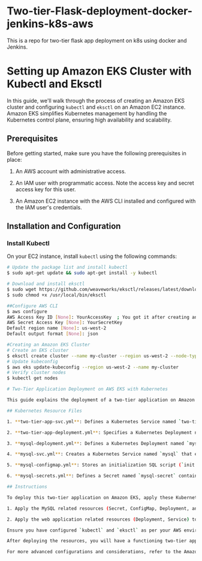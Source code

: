 # Two-tier-Flask-deployment-docker-jenkins-k8s-aws
This is a repo for two-tier flask app deployment on k8s using docker and Jenkins.

# Setting up Amazon EKS Cluster with Kubectl and Eksctl

In this guide, we'll walk through the process of creating an Amazon EKS cluster and configuring `kubectl` and `eksctl` on an Amazon EC2 instance. Amazon EKS simplifies Kubernetes management by handling the Kubernetes control plane, ensuring high availability and scalability.

## Prerequisites

Before getting started, make sure you have the following prerequisites in place:

1. An AWS account with administrative access.

2. An IAM user with programmatic access. Note the access key and secret access key for this user.

3. An Amazon EC2 instance with the AWS CLI installed and configured with the IAM user's credentials.

## Installation and Configuration

### Install Kubectl

On your EC2 instance, install `kubectl` using the following commands:

```bash
# Update the package list and install kubectl
$ sudo apt-get update && sudo apt-get install -y kubectl

# Download and install eksctl
$ sudo wget https://github.com/weaveworks/eksctl/releases/latest/download/eksctl_Linux_amd64 -O /usr/local/bin/eksctl
$ sudo chmod +x /usr/local/bin/eksctl

##Configure AWS CLI
$ aws configure
AWS Access Key ID [None]: YourAccessKey  ; You got it after creating an IAM user.
AWS Secret Access Key [None]: YourSecretKey
Default region name [None]: us-west-2
Default output format [None]: json

#Creating an Amazon EKS Cluster
# Create an EKS cluster
$ eksctl create cluster --name my-cluster --region us-west-2 --node-type t2.micro --nodes-min 2 --nodes-max 2
# Update kubeconfig
$ aws eks update-kubeconfig --region us-west-2 --name my-cluster
# Verify cluster nodes
$ kubectl get nodes

# Two-Tier Application Deployment on AWS EKS with Kubernetes

This guide explains the deployment of a two-tier application on Amazon EKS (Elastic Kubernetes Service) using Kubernetes. The two tiers consist of a Flask-based web application and a MySQL database. The deployment is divided into multiple Kubernetes resource files.

## Kubernetes Resource Files

1. **two-tier-app-svc.yml**: Defines a Kubernetes Service named `two-tier-app-service`. It exposes the web application to external traffic using a LoadBalancer service on port 80, forwarding requests to pods labeled with `app: two-tier-app`.

2. **two-tier-app-deployment.yml**: Specifies a Kubernetes Deployment named `two-tier-app`. It deploys the Flask-based web application with two replicas. The application connects to a MySQL database using environment variables for configuration.

3. **mysql-deployment.yml**: Defines a Kubernetes Deployment named `mysql`. It deploys a MySQL database with a single replica, based on the official `mysql:latest` image. The MySQL instance is configured with the root password obtained from the `mysql-secret` Secret and mounts a volume for executing initialization scripts.

4. **mysql-svc.yml**: Creates a Kubernetes Service named `mysql` that exposes the MySQL database within the cluster. It selects pods labeled with `app: mysql` and exposes port 3306.

5. **mysql-configmap.yml**: Stores an initialization SQL script (`init.sql`) in a ConfigMap. The SQL script creates a database named `mydb` and a table named `messages`. This ConfigMap is referenced in the MySQL deployment to execute these SQL commands during container initialization.

6. **mysql-secrets.yml**: Defines a Secret named `mysql-secret` containing sensitive data, particularly the MySQL root password (`MYSQL_ROOT_PASSWORD`) encoded in base64. The MySQL deployment references this Secret to securely obtain the password.

## Instructions

To deploy this two-tier application on Amazon EKS, apply these Kubernetes resource files in the following order:

1. Apply the MySQL related resources (Secret, ConfigMap, Deployment, and Service) to set up the MySQL database.

2. Apply the web application related resources (Deployment, Service) to set up the Flask-based web application.

Ensure you have configured `kubectl` and `eksctl` as per your AWS environment and have the necessary AWS CLI configuration set up for EKS.

After deploying the resources, you will have a functioning two-tier application on Amazon EKS.

For more advanced configurations and considerations, refer to the Amazon EKS documentation and Kubernetes documentation.

